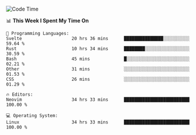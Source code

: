 <!-- [![Top Langs](https://github-readme-stats.vercel.app/api/top-langs/?username=gagahsyuja&theme=dracula&hide_border=true&border_radius=7)](https://github.com/anuraghazra/github-readme-stats) -->

<!--START_SECTION:waka-->
![Code Time](http://img.shields.io/badge/Code%20Time-1%2C374%20hrs%2041%20mins-blue)

📊 **This Week I Spent My Time On** 

```text
💬 Programming Languages: 
Svelte                   20 hrs 36 mins      ███████████████░░░░░░░░░░   59.64 % 
Rust                     10 hrs 34 mins      ████████░░░░░░░░░░░░░░░░░   30.59 % 
Bash                     45 mins             █░░░░░░░░░░░░░░░░░░░░░░░░   02.21 % 
Other                    31 mins             ░░░░░░░░░░░░░░░░░░░░░░░░░   01.53 % 
CSS                      26 mins             ░░░░░░░░░░░░░░░░░░░░░░░░░   01.29 % 

🔥 Editors: 
Neovim                   34 hrs 33 mins      █████████████████████████   100.00 % 

💻 Operating System: 
Linux                    34 hrs 33 mins      █████████████████████████   100.00 % 
```


<!--END_SECTION:waka-->
